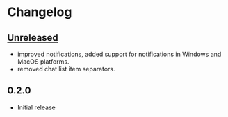 # Changelog

## [Unreleased]

- improved notifications, added support for notifications in Windows and MacOS platforms.
- removed chat list item separators.

## 0.2.0

- Initial release


[Unreleased]: https://github.com/adbenitez/deltachat-cursed/compare/v0.2.0...HEAD
